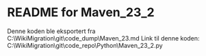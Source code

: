 # README for Maven_23_2
Denne koden ble eksportert fra C:\WikiMigration\git\code_dump\Maven_23.md
Link til denne koden: C:\WikiMigration\git\code_repo\Python\Maven_23_2.py
